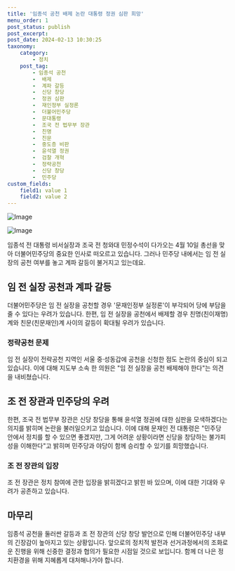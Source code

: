 ```yaml
---
title: '임종석 공천 배제 논란 대통령 정권 심판 희망'
menu_order: 1
post_status: publish
post_excerpt: 
post_date: 2024-02-13 10:30:25
taxonomy:
    category:
        - 정치
    post_tag:
        - 임종석 공천
        -  배제
        -  계파 갈등
        -  신당 창당
        -  정권 심판
        -  재인정부 실정론
        -  더불어민주당
        -  문대통령
        -  조국 전 법무부 장관
        -  친명
        -  친문
        -  중도층 비판
        -  윤석열 정권
        -  검찰 개혁
        -  정략공천
        -  신당 창당
        -  민주당
custom_fields:
    field1: value 1
    field2: value 2
---
```


![Image](https://imgnews.pstatic.net/image/005/2024/02/13/2024021222320839085_1707744728_0924343715_20240213040818370.jpg?type=w647)

![Image](https://imgnews.pstatic.net/image/005/2024/02/13/2024021300205539128_1707751255_0924343715_20240213040818373.jpg?type=w647)

임종석 전 대통령 비서실장과 조국 전 청와대 민정수석이 다가오는 4월 10일 총선을 맞아 더불어민주당의 중요한 인사로 떠오르고 있습니다. 그러나 민주당 내에서는 임 전 실장의 공천 여부를 놓고 계파 갈등이 불거지고 있는데요. 
## 임 전 실장 공천과 계파 갈등
더불어민주당은 임 전 실장을 공천할 경우 '문재인정부 실정론'이 부각되어 당에 부담을 줄 수 있다는 우려가 있습니다. 한편, 임 전 실장을 공천에서 배제할 경우 친명(친이재명)계와 친문(친문재인)계 사이의 갈등이 확대될 우려가 있습니다.
### 정략공천 문제
임 전 실장이 전략공천 지역인 서울 중·성동갑에 공천을 신청한 점도 논란의 중심이 되고 있습니다. 이에 대해 지도부 소속 한 의원은 "임 전 실장을 공천 배제해야 한다"는 의견을 내비쳤습니다.
## 조 전 장관과 민주당의 우려
한편, 조국 전 법무부 장관은 신당 창당을 통해 윤석열 정권에 대한 심판을 모색하겠다는 의지를 밝히며 논란을 불러일으키고 있습니다. 이에 대해 문재인 전 대통령은 "민주당 안에서 정치를 할 수 있으면 좋겠지만, 그게 어려운 상황이라면 신당을 창당하는 불가피성을 이해한다"고 밝히며 민주당과 야당이 함께 승리할 수 있기를 희망했습니다.
### 조 전 장관의 입장
조 전 장관은 정치 참여에 관한 입장을 밝히겠다고 밝힌 바 있으며, 이에 대한 기대와 우려가 공존하고 있습니다.
## 마무리
임종석 공천을 둘러싼 갈등과 조 전 장관의 신당 창당 발언으로 인해 더불어민주당 내부의 긴장감이 높아지고 있는 상황입니다. 앞으로의 정치적 발전과 선거과정에서의 조화로운 진행을 위해 신중한 결정과 협의가 필요한 시점일 것으로 보입니다. 함께 더 나은 정치환경을 위해 지혜롭게 대처해나가야 합니다.
